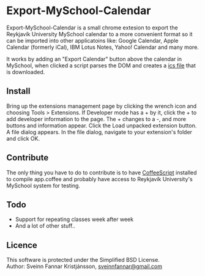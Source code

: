 Export-MySchool-Calendar
========================

Export-MySchool-Calendar is a small chrome extesion to export the Reykjavík University MySchool calendar to a more convenient format so it can be imported into other applicatoins like: Google Calendar, Apple Calendar (formerly iCal), IBM Lotus Notes, Yahoo! Calendar and many more.

It works by adding an "Export Calendar" button above the calendar in MySchool, when clicked a script parses the DOM and creates a [ics file][1] that is downloaded.

Install
-------
Bring up the extensions management page by clicking the wrench icon and choosing Tools > Extensions.
If Developer mode has a + by it, click the + to add developer information to the page. The + changes to a -, and more buttons and information appear.
Click the Load unpacked extension button. A file dialog appears.
In the file dialog, navigate to your extension's folder and click OK.

Contribute
----------
The only thing you have to do to contribute is to have [CoffeeScript][2] installed to compile app.coffee and probably have access to Reykjavík University's MySchool system for testing.

Todo
----
* Support for repeating classes week after week
* And a lot of other stuff..


Licence
-------
This software is protected under the Simplified BSD License.  
Author: Sveinn Fannar Kristjánsson, sveinnfannar@gmail.com

[1]: http://en.wikipedia.org/wiki/ICalendar
[2]: http://coffeescript.org/
